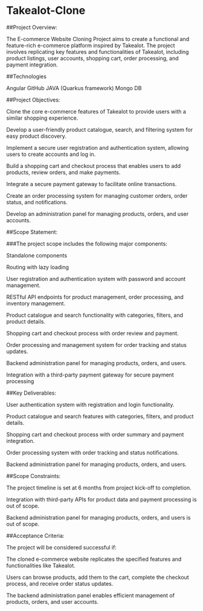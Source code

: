 # Takealot-Clone

##Project Overview:
   
The E-commerce Website Cloning Project aims to create a functional and feature-rich e-commerce platform inspired by Takealot. The project involves replicating key features and functionalities of Takealot, including product listings, user accounts, shopping cart, order processing, and payment integration.

##Technologies
   
Angular
GitHub
JAVA (Quarkus framework)
Mongo DB

##Project Objectives:
   
Clone the core e-commerce features of Takealot to provide users with a similar shopping experience.

Develop a user-friendly product catalogue, search, and filtering system for easy product discovery.

Implement a secure user registration and authentication system, allowing users to create accounts and log in.

Build a shopping cart and checkout process that enables users to add products, review orders, and make payments.

Integrate a secure payment gateway to facilitate online transactions.

Create an order processing system for managing customer orders, order status, and notifications.

Develop an administration panel for managing products, orders, and user accounts.

##Scope Statement:
   
###The project scope includes the following major components:

Standalone components

Routing with lazy loading 

User registration and authentication system with password and account management.

RESTful API endpoints for product management, order processing, and inventory management.

Product catalogue and search functionality with categories, filters, and product details.

Shopping cart and checkout process with order review and payment.

Order processing and management system for order tracking and status updates.

Backend administration panel for managing products, orders, and users.

Integration with a third-party payment gateway for secure payment processing

##Key Deliverables:

User authentication system with registration and login functionality.

Product catalogue and search features with categories, filters, and product details.

Shopping cart and checkout process with order summary and payment integration.

Order processing system with order tracking and status notifications.

Backend administration panel for managing products, orders, and users.

##Scope Constraints:
   
The project timeline is set at 6 months from project kick-off to completion.

Integration with third-party APIs for product data and payment processing is out of scope.

Backend administration panel for managing products, orders, and users is out of scope.

##Acceptance Criteria:
   
The project will be considered successful if:

The cloned e-commerce website replicates the specified features and functionalities like Takealot.

Users can browse products, add them to the cart, complete the checkout process, and receive order status updates.

The backend administration panel enables efficient management of products, orders, and user accounts.



